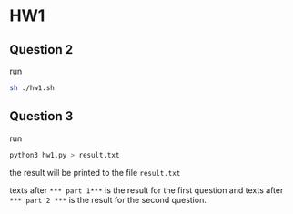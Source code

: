 # HW1

## Question 2

run 

```bash
sh ./hw1.sh
```

## Question 3

run

```bash
python3 hw1.py > result.txt
```

the result will be printed to the file `result.txt`

texts after `*** part 1***` is the result for the first question and texts after `*** part 2 ***` is the result for the second question.
